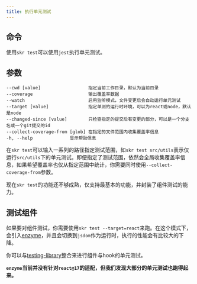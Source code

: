```yaml
---
title: 执行单元测试
---
```


## 命令

使用`skr test`可以使用`jest`执行单元测试。

## 参数

```
--cwd [value]                  指定当前工作目录，默认为当前目录
--coverage                     输出覆盖率数据
--watch                        启用监听模式，文件变更后会自动运行单元测试
--target [value]               指定单测的运行时环境，可以为react或node，默认是node
--changed-since [value]        只检查指定的提交后有变更的部分，可以是一个分支名或一个git提交的id
--collect-coverage-from [glob] 在指定的文件范围内收集覆盖率信息
-h, --help              显示帮助信息
```

在`skr test`可以输入一系列的路径指定测试范围，如`skr test src/utils`表示仅运行`src/utils`下的单元测试。即便指定了测试范围，依然会全局收集覆盖率信息，如果希望覆盖率也仅从指定范围中统计，你需要同时使用`--collect-coverage-from`参数。

现在`skr test`的功能还不够成熟，仅支持最基本的功能，并封装了组件测试的能力。

## 测试组件

如果要对组件测试，你需要使用`skr test --target=react`来跑。在这个模式下，会引入[enzyme](https://www.npmjs.com/package/enzyme)，并且会切换到`jsdom`作为运行时，执行的性能会有比较大的下降。

你可以与[testing-library](https://testing-library.com/docs/react-testing-library/intro)整合来进行组件与hook的单元测试。

**`enzyme`当前并没有针对`react@17`的适配，但我们发现大部分的单元测试也跑得起来。**
